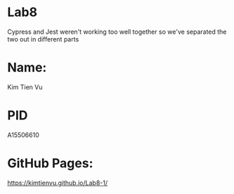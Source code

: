 # Lab8

Cypress and Jest weren't working too well together
so we've separated the two out in different parts

# Name:
Kim Tien Vu

# PID
A15506610

# GitHub Pages:
https://kimtienvu.github.io/Lab8-1/

